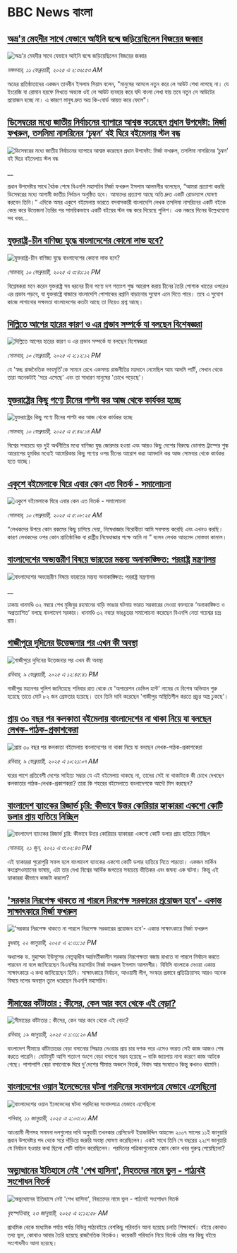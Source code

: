 # BBC News বাংলা## [অভ্র'র মেহদীর সাথে যেভাবে আইনি দ্বন্দ্বে জড়িয়েছিলেন বিজয়ের জব্বার](https://www.bbc.com/bengali/articles/czj3lex7p1ko?at_campaign=githubrss)![অভ্র'র মেহদীর সাথে যেভাবে আইনি দ্বন্দ্বে জড়িয়েছিলেন বিজয়ের জব্বার](https://ichef.bbci.co.uk/ace/standard/240/cpsprodpb/dee2/live/4713d970-e822-11ef-a819-277e390a7a08.jpg)_মঙ্গলবার, ১১ ফেব্রুয়ারী, ২০২৫ এ ২:৩৬:৫৩ AM_অভ্রের প্রতিষ্ঠাতাদের একজন তানবীন ইসলাম সিয়াম বলেন, "মানুষের আসলে নতুন করে লে আউট শেখা লাগছে না। যে ইংরেজি বা রোমান হরফে লিখতে অভ্যস্ত ওই লে আউট ব্যবহার করে যদি বাংলা লেখা যায় তবে নতুন লে আউটের প্রয়োজন হচ্ছে না। এ কারণে মানুষ দ্রুত অভ্র কি-বোর্ড আয়ত্ত করে ফেলে"।## [ডিসেম্বরের মধ্যে জাতীয় নির্বাচনের ব্যাপারে আশ্বস্ত করেছেন প্রধান উপদেষ্টা: মির্জা ফখরুল, তসলিমা নাসরিনের ‘চুম্বন’ বই ঘিরে বইমেলায় স্টল বন্ধ](https://www.bbc.co.uk/bengali/live/cy8xmeekr55t?at_campaign=githubrss)![ডিসেম্বরের মধ্যে জাতীয় নির্বাচনের ব্যাপারে আশ্বস্ত করেছেন প্রধান উপদেষ্টা: মির্জা ফখরুল, তসলিমা নাসরিনের ‘চুম্বন’ বই ঘিরে বইমেলায় স্টল বন্ধ](https://ichef.bbci.co.uk/ace/standard/240/cpsprodpb/fcde/live/40174e90-e7b9-11ef-bd1b-d536627785f2.jpg)__প্রধান উপদেষ্টার সাথে বৈঠক শেষে বিএনপি মহাসচিব মির্জা ফখরুল ইসলাম আলমগীর বলেছেন, “আমরা প্রত্যাশা করছি ডিসেম্বরের মধ্যে আগামী জাতীয় নির্বাচন অনুষ্ঠিত হবে। আমাদের প্রত্যাশা আছে অতি দ্রুত একটি রোডম্যাপ ঘোষণা করবেন তিনি।” এদিকে অমর একুশে বইমেলায় ভারতে বসবাসকারী বাংলাদেশি লেখক তসলিমা নাসরিনের একটি বইকে কেন্দ্র করে উত্তেজনা তৈরির পর সাময়িকভাবে একটি বইয়ের স্টল বন্ধ করে দিয়েছে পুলিশ। এক নজরে দিনের উল্লেখযোগ্য সব খবর...## [যুক্তরাষ্ট্র-চীন বাণিজ্য যুদ্ধে বাংলাদেশের কোনো লাভ হবে?](https://www.bbc.com/bengali/articles/c20ke9kdprvo?at_campaign=githubrss)![যুক্তরাষ্ট্র-চীন বাণিজ্য যুদ্ধে বাংলাদেশের কোনো লাভ হবে?](https://ichef.bbci.co.uk/ace/standard/240/cpsprodpb/6eb9/live/3cb02300-e79e-11ef-bd1b-d536627785f2.jpg)_সোমবার, ১০ ফেব্রুয়ারী, ২০২৫ এ ৩:৪১:১২ PM_বিশ্লেষকরা মনে করেন যুক্তরাষ্ট্র সব ধরনের চীনা পণ্যে দশ শতাংশ শুল্ক আরোপ করায় চীনের তৈরি পোশাক খাতের ওপরেও এর প্রভাব পড়বে, যা যুক্তরাষ্ট্রে বাজারে বাংলাদেশি পোশাকের রপ্তানি বাড়ানোর সুযোগ এনে দিতে পারে। তবে এ সুযোগ কাজে লাগানোর সক্ষমতা বাংলাদেশের কতটা আছে তা নিয়েও প্রশ্ন আছে।## [দিল্লিতে আপের হারের কারণ ও এর প্রভাব সম্পর্কে যা বলছেন বিশেষজ্ঞরা](https://www.bbc.com/bengali/articles/c8j8npmj99vo?at_campaign=githubrss)![দিল্লিতে আপের হারের কারণ ও এর প্রভাব সম্পর্কে যা বলছেন বিশেষজ্ঞরা](https://ichef.bbci.co.uk/ace/standard/240/cpsprodpb/f8d9/live/02c93bd0-e7a4-11ef-8593-65a781785cd6.jpg)_সোমবার, ১০ ফেব্রুয়ারী, ২০২৫ এ ২:১২:১২ PM_যে 'স্বচ্ছ রাজনৈতিক ভাবমূর্তি'কে সামনে রেখে একসময় রাজনীতির ময়দানে নেমেছিল আম আদমি পার্টি, সেখান থেকে তারা অনেকটাই 'সরে এসেছে' এবং তা সাধারণ মানুষের 'চোখে পড়েছে'।## [যুক্তরাষ্ট্রের কিছু পণ্যে চীনের পাল্টা কর আজ থেকে কার্যকর হচ্ছে](https://www.bbc.com/bengali/articles/c9d58e5y80jo?at_campaign=githubrss)![যুক্তরাষ্ট্রের কিছু পণ্যে চীনের পাল্টা কর আজ থেকে কার্যকর হচ্ছে](https://ichef.bbci.co.uk/ace/standard/240/cpsprodpb/b380/live/2a7ffe90-e761-11ef-a819-277e390a7a08.jpg)_সোমবার, ১০ ফেব্রুয়ারী, ২০২৫ এ ৫:৪৯:১৪ AM_বিশ্বের সবচেয়ে বড় দুই অর্থনীতির মধ্যে বাণিজ্য যুদ্ধ জোরদার হওয়া এবং আরও কিছু দেশের বিরুদ্ধে ডোনাল্ড ট্রাম্পের শুল্ক আরোপের হুমকির মধ্যেই আমেরিকার কিছু পণ্যের ওপর চীনের আরোপ করা আমদানি কর আজ সোমবার থেকে কার্যকর হতে যাচ্ছে।## [একুশে বইমেলাকে ঘিরে এবার কেন এত বিতর্ক - সমালোচনা](https://www.bbc.com/bengali/articles/c20gy8ge8p2o?at_campaign=githubrss)![একুশে বইমেলাকে ঘিরে এবার কেন এত বিতর্ক - সমালোচনা](https://ichef.bbci.co.uk/ace/standard/240/cpsprodpb/2d67/live/0d6c1310-e6f4-11ef-a819-277e390a7a08.jpg)_সোমবার, ১০ ফেব্রুয়ারী, ২০২৫ এ ৫:০৮:২৫ AM_“লেখকদের উপরে কোন রকমের কিছু চাপিয়ে দেয়া, নিষেধাজ্ঞার বিরোধীতা আমি সবসময় করেছি এবং এখনও করছি। কারণ লেখকদের ওপর কোন প্রাতিষ্ঠানিক বা রাষ্ট্রীয় নিষেধাজ্ঞার পক্ষে আমি না ” বলেন লেখক আহমেদ মোস্তফা কামাল।## [বাংলাদেশের অভ্যন্তরীণ বিষয়ে ভারতের মন্তব্য অনাকাঙ্ক্ষিত: পররাষ্ট্র মন্ত্রণালয়](https://www.bbc.co.uk/bengali/live/c4gzyvd3ey7t?at_campaign=githubrss)![বাংলাদেশের অভ্যন্তরীণ বিষয়ে ভারতের মন্তব্য অনাকাঙ্ক্ষিত: পররাষ্ট্র মন্ত্রণালয়](https://ichef.bbci.co.uk/ace/standard/240/cpsprodpb/3d47/live/b95d9460-e75c-11ef-a819-277e390a7a08.jpg)__ঢাকায় ধানমণ্ডি ৩২ নম্বরে শেখ মুজিবুর রহমানের বাড়ি ভাঙার ঘটনায় ভারত সরকারের দেওয়া বক্তব্যকে ‘অনাকাঙ্ক্ষিত ও অপ্রত্যাশিত’ বলছে বাংলাদেশ সরকার। ধানমণ্ডি ৩২ নম্বরে ভাঙচুরের সমালোচনা করেছেন বিএনপি নেতা গয়েশ্বর চন্দ্র রায়।## [গাজীপুরে দুদিনের উত্তেজনার পর এখন কী অবস্থা](https://www.bbc.com/bengali/articles/cvg4q81yjlpo?at_campaign=githubrss)![গাজীপুরে দুদিনের উত্তেজনার পর এখন কী অবস্থা](https://ichef.bbci.co.uk/ace/standard/240/cpsprodpb/e7a6/live/848eecc0-e6d0-11ef-ac93-4351ddbb9948.jpg)_রবিবার, ৯ ফেব্রুয়ারী, ২০২৫ এ ১২:৪৫:৪১ PM_গাজীপুর মহানগর পুলিশ জানিয়েছে শনিবার রাত থেকে যে 'অপারেশন ডেভিল হান্ট' নামের যে বিশেষ অভিযান শুরু হয়েছে তাতে মোট ৮২ জন গ্রেফতার হয়েছে। তবে তিনি দাবি করেছেন 'গাজীপুর অস্থিতিশীল করতে প্রচুর অস্ত্র ঢুকছে'।## [প্রায় ৩০ বছর পর কলকাতা বইমেলায় বাংলাদেশের না থাকা নিয়ে যা বলছেন লেখক-পাঠক-প্রকাশকেরা](https://www.bbc.com/bengali/articles/cz0lenllxkno?at_campaign=githubrss)![প্রায় ৩০ বছর পর কলকাতা বইমেলায় বাংলাদেশের না থাকা নিয়ে যা বলছেন লেখক-পাঠক-প্রকাশকেরা](https://ichef.bbci.co.uk/ace/standard/240/cpsprodpb/3fe6/live/7f961b50-e6ce-11ef-b9bd-9bd2d2d57402.jpg)_রবিবার, ৯ ফেব্রুয়ারী, ২০২৫ এ ১০:২১:০৭ AM_ঘরের পাশে প্রতিবেশী দেশের সাহিত্য সম্ভার যে এই বইমেলায় থাকছে না,  তাদের সেই না থাকাটাকে কী চোখে দেখছেন কলকাতার পাঠক-লেখক-প্রকাশকরা? তারা কি শহরের বইমেলাতে বাংলাদেশকে আদৌ মিস করছেন?## [বাংলাদেশ ব্যাংকের রিজার্ভ চুরি: কীভাবে উত্তর কোরিয়ার হ্যাকাররা একশো কোটি ডলার প্রায় হাতিয়ে নিচ্ছিল](https://www.bbc.com/bengali/news-57549877?at_campaign=githubrss)![বাংলাদেশ ব্যাংকের রিজার্ভ চুরি: কীভাবে উত্তর কোরিয়ার হ্যাকাররা একশো কোটি ডলার প্রায় হাতিয়ে নিচ্ছিল](https://ichef.bbci.co.uk/ace/standard/240/cpsprodpb/10018/production/_119006556_edbc3e38-ca88-4a75-b2a7-61f5ef59b57f.jpg)_সোমবার, ২১ জুন, ২০২১ এ ৩:০২:৪৩ PM_এই হ্যাকাররা পুরোপুরি সফল হলে বাংলাদেশ ব্যাংকের একশো কোটি ডলার হাতিয়ে নিতে পারতো। একজন মার্কিন কংগ্রেসওম্যানের ভাষায়, এটা তার দেখা বিশ্বের আর্থিক জগতের সবচেয়ে ভীতিকর এবং জঘন্য এক ঘটনা। কিন্তু এই হ্যাকাররা কীভাবে কাজটা করলো?## ['সরকার নিরপেক্ষ থাকতে না পারলে নিরপেক্ষ সরকারের প্রয়োজন হবে'- একান্ত সাক্ষাৎকারে মির্জা ফখরুল](https://www.bbc.com/bengali/articles/cly5g820yy6o?at_campaign=githubrss)!['সরকার নিরপেক্ষ থাকতে না পারলে নিরপেক্ষ সরকারের প্রয়োজন হবে'- একান্ত সাক্ষাৎকারে মির্জা ফখরুল](https://ichef.bbci.co.uk/ace/standard/240/cpsprodpb/d841/live/8995b290-d8c9-11ef-bf89-cf1be2bb19ea.jpg)_বুধবার, ২২ জানুয়ারী, ২০২৫ এ ২:৩১:১৫ PM_অধ্যাপক ড. মুহাম্মদ ইউনূসের নেতৃত্বাধীন অর্ন্তবর্তীকালীন সরকার নিরপেক্ষতা বজায় রাখতে না পারলে নির্বাচন করতে পারবেন না বলে জানিয়েছেন বিএনপির মহাসচিব মির্জা ফখরুল ইসলাম আলমগীর। বিবিসি বাংলাকে দেওয়া একান্ত সাক্ষাৎকারে এ কথা জানিয়েছেন তিনি। সাক্ষাৎকারে নির্বাচন, আওয়ামী লীগ, সংস্কার প্রস্তাবে প্রতিক্রিয়াসহ আরও অনেক বিষয়ে দলের অবস্থান তুলে ধরেছেন বিএনপি মহাসচিব।## [সীমান্তের কাঁটাতার : কীসের, কেন আর কবে থেকে এই বেড়া?](https://www.bbc.com/bengali/articles/cdjdgk4rv0do?at_campaign=githubrss)![সীমান্তের কাঁটাতার : কীসের, কেন আর কবে থেকে এই বেড়া?](https://ichef.bbci.co.uk/ace/standard/240/cpsprodpb/e7d8/live/110d9070-d3f3-11ef-87df-d575b9a434a4.jpg)_রবিবার, ১৯ জানুয়ারী, ২০২৫ এ ১:৩১:২০ AM_বাংলাদেশ সীমান্তে কাঁটাতারের বেড়া বসানোর সিদ্ধান্ত নেওয়ার প্রায় চার দশক পরে এসেও ভারত সেই কাজ আজও শেষ করতে পারেনি। মোটামুটি আশি শতাংশ অংশে বেড়া বসানো সম্ভব হয়েছে – বাকি জায়গায় নানা কারণে কাজ আটকে গেছে। পাশাপাশি বেড়া বসানোকে ঘিরে দু'দেশের সীমান্ত অঞ্চলে বিতর্ক, বিবাদ আর সংঘাতও কিন্তু কখনও থামেনি।## [বাংলাদেশের ওয়ান ইলেভেনের ঘটনা পরদিনের সংবাদপত্রে যেভাবে এসেছিলো](https://www.bbc.com/bengali/articles/cwy3y33ygd9o?at_campaign=githubrss)![বাংলাদেশের ওয়ান ইলেভেনের ঘটনা পরদিনের সংবাদপত্রে যেভাবে এসেছিলো](https://ichef.bbci.co.uk/ace/standard/240/cpsprodpb/7b05/live/e6871230-cdae-11ef-94cb-5f844ceb9e30.jpg)_শনিবার, ১১ জানুয়ারী, ২০২৫ এ ২:০৩:০১ AM_আওয়ামী লীগসহ সমমনা দলগুলোর দাবি অনুযায়ী তখনকার প্রেসিডেন্ট ইয়াজউদ্দিন আহমেদ ২০০৭ সালের ১১ই জানুয়ারি প্রধান উপদেষ্টার পদ থেকে সরে দাঁড়িয়ে জরুরি অবস্থা ঘোষণা করেছিলেন। একই সাথে তিনি সে বছরের ২২শে জানুয়ারি যে নির্বাচন হওয়ার কথা ছিলো সেটি বাতিল করেছিলেন। পরদিনের পত্রিকাগুলোকে কোন কোন খবর গুরুত্ব পেয়েছিলো?## [অভ্যুত্থানের ইতিহাসে নেই 'শেখ হাসিনা', নিহতদের নামে ভুল - পাঠ্যবই সংশোধন বিতর্ক](https://www.bbc.com/bengali/articles/cdd9el157n6o?at_campaign=githubrss)![অভ্যুত্থানের ইতিহাসে নেই 'শেখ হাসিনা', নিহতদের নামে ভুল - পাঠ্যবই সংশোধন বিতর্ক](https://ichef.bbci.co.uk/ace/standard/240/cpsprodpb/e0d1/live/9519d700-d7f6-11ef-9fd6-0be88a764111.jpg)_বৃহস্পতিবার, ২৩ জানুয়ারী, ২০২৫ এ ২:১২:৫৮ AM_প্রাথমিক থেকে মাধ্যমিক পর্যায় পর্যন্ত বিভিন্ন পাঠ্যবইয়ে বেশকিছু পরিবর্তন আনা হয়েছে চলতি শিক্ষাবর্ষে। বইয়ে কোথাও তথ্য ভুল, কোথাও আবার তৈরি হয়েছে রাজনৈতিক বিতর্কও। কয়েকটি পরিবর্তন নিয়ে বিতর্ক ওঠার পর কিছু বইয়ে সংশোধনীও আনা হয়েছে।